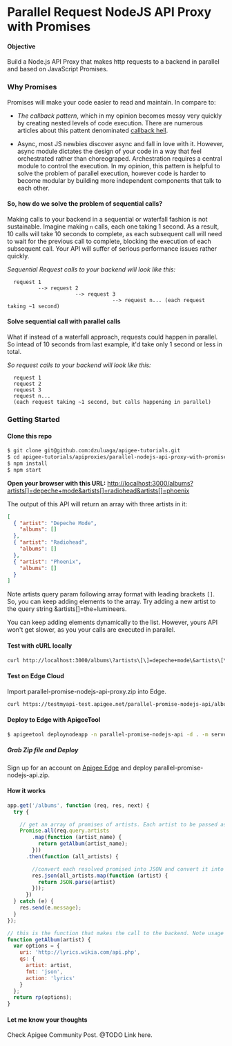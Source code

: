 Parallel Request NodeJS API Proxy with Promises
==================================================

#### Objective

Build a Node.js API Proxy that makes http requests to a backend in parallel and based on JavaScript Promises.

### Why Promises

Promises will make your code easier to read and maintain. In compare to:
 
- *The callback pattern*, which in my opinion becomes messy very quickly by creating nested levels of code execution. There are numerous articles about this pattent denominated [callback hell](http://callbackhell.com/).

- Async, most JS newbies discover async and fall in love with it. However, async module dictates the design of your code in a way that feel orchestrated rather than choreograped. Archestration requires a central module to control the execution. In my opinion, this pattern is helpful to solve the problem of parallel execution, however code is harder to become modular by building more independent components that talk to each other.  

#### So, how do we solve the problem of sequential calls?
Making calls to your backend in a sequential or waterfall fashion is not sustainable. Imagine making `n` calls, each one taking 1 second. As a result, 10 calls will take 10 seconds to complete, as each subsequent call will need to wait for the previous call to complete, blocking the execution of each subsequent call. Your API will suffer of serious performance issues rather quickly.

*Sequential Request calls to your backend will look like this:*
```
  request 1
          --> request 2
                      --> request 3
                                  --> request n... (each request taking ~1 second)
```

#### Solve sequential call with parallel calls

What if instead of a waterfall approach, requests could happen in parallel. So intead of 10 seconds from last example, it'd take only 1 second or less in total.

*So request calls to your backend will look like this:*

```
  request 1
  request 2
  request 3
  request n...
  (each request taking ~1 second, but calls happening in parallel)
```

### Getting Started

#### Clone this repo
```bash
$ git clone git@github.com:dzuluaga/apigee-tutorials.git
$ cd apigee-tutorials/apiproxies/parallel-nodejs-api-proxy-with-promises
$ npm install
$ npm start
```

**Open your browser with this URL:**
[http://localhost:3000/albums\?artists[]=depeche+mode&artists[]=radiohead&artists[]=phoenix](http://localhost:3000/albums?artists[]=depeche+mode&artists[]=radiohead&artists[]=phoenix)

The output of this API will return an array with three artists in it:

```json
[
  { "artist": "Depeche Mode",
    "albums": [] 
  },
  { "artist": "Radiohead",
    "albums": [] 
  },
  { "artist": "Phoenix",
    "albums": [] 
  }
]
```

Note artists query param following array format with  leading brackets `[]`. So, you can keep adding elements to the array. Try adding a new artist to the query string &artists[]=the+lumineers.

You can keep adding elements dynamically to the list. However, yours API won't get slower, as you your calls are executed in parallel.

#### Test with cURL locally

```bash
curl http://localhost:3000/albums\?artists\[\]=depeche+mode\&artists\[\]=radiohead\&artists\[\]\=phoenix -v --globoff
```

#### Test on Edge Cloud
Import parallel-promise-nodejs-api-proxy.zip into Edge.
```bash
curl https://testmyapi-test.apigee.net/parallel-promise-nodejs-api/albums\?artists\[\]=depeche+mode\&artists\[\]=radiohead\&artists\[\]\=phoenix -v --globoff
```

#### Deploy to Edge with ApigeeTool

```bash
$ apigeetool deploynodeapp -n parallel-promise-nodejs-api -d . -m server.js -o testmyapi -e test -b /parallel-promise-nodejs-api -u $ae_username -p $ae_password -v secure -V
```

##### Grab Zip file and Deploy
Sign up for an account on [Apigee Edge](http://enterprise.apigee.com) and deploy parallel-promise-nodejs-api.zip.

#### How it works

```javascript
app.get('/albums', function (req, res, next) {
  try {

    // get an array of promises of artists. Each artist to be passed as: e.g. artists[]=radiohead&artists[]=phoenix
    Promise.all(req.query.artists
        .map(function (artist_name) {
          return getAlbum(artist_name);
        }))
      .then(function (all_artists) {

        //convert each resolved promised into JSON and convert it into an array.
        res.json(all_artists.map(function (artist) {
          return JSON.parse(artist)
        }));
      })
  } catch (e) {
    res.send(e.message);
  }
});

// this is the function that makes the call to the backend. Note usage of request promise
function getAlbum(artist) {
  var options = {
    uri: 'http://lyrics.wikia.com/api.php',
    qs: {
      artist: artist,
      fmt: 'json',
      action: 'lyrics'
    }
  };
  return rp(options);
}
```

#### Let me know your thoughts

Check Apigee Community Post. @TODO Link here.